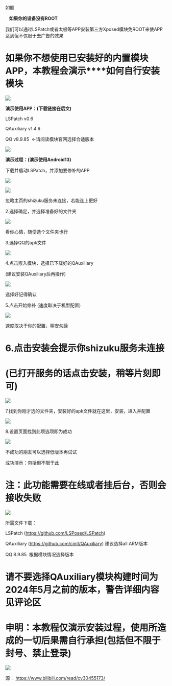 如题

   **如果你的设备没有ROOT**

我们可以通过LSPatch或者太极等APP安装第三方Xposed模块免ROOT来使APP达到但不仅限于去广告的效果

  

**如果你不想使用****已安装好的内置模块APP****，本教程会演示****如何自行安装模块**
==================================================

![](//i0.hdslb.com/bfs/article/02db465212d3c374a43c60fa2625cc1caeaab796.png@progressive.webp)

**演示使用APP：(下载链接在后文)**  

LSPatch v0.6

QAuxiliary v1.4.6   

QQ v8.9.85  ←请阅读模块官网选择合适版本

![](//i0.hdslb.com/bfs/article/4adb9255ada5b97061e610b682b8636764fe50ed.png@progressive.webp)

**演示过程：(演示使用Android13)**  

下载并启动LSPatch，并添加要修补的APP

![](//i0.hdslb.com/bfs/new_dyn/watermark/203b8359d32588940e6d67c1fe8f3fed1753459685.jpg@1256w_784h_!web-article-pic.avif)

![](//i0.hdslb.com/bfs/new_dyn/watermark/0ab7fd16d3186c9be0808e15e215c88c1753459685.jpg@1256w_2656h_!web-article-pic.avif)

忽略主页的shizuku服务未连接，若能连上更好

2.选择确定，并选择准备好的文件夹

![](//i0.hdslb.com/bfs/new_dyn/watermark/e31b496689e290d43ec729867268e4f61753459685.jpg@1256w_874h_!web-article-pic.avif)

看你心情，随便选个文件夹也行

3.选择QQ的apk文件

![](//i0.hdslb.com/bfs/new_dyn/watermark/8b71f319b9352255ddeaacadcd5873a91753459685.jpg@1256w_1152h_!web-article-pic.avif)

4.点击嵌入模块，选择已下载好的QAuxiliary

(建议安装QAuxiliary后再操作)

![](//i0.hdslb.com/bfs/new_dyn/watermark/4a3b45df703484c30eb7bebf04c01e731753459685.jpg@1256w_2614h_!web-article-pic.avif)

选择好记得确认

5.点击开始修补 (速度取决于机型配置)

![](//i0.hdslb.com/bfs/new_dyn/watermark/4c1f2e8c4751c63075dc551c2bdc06641753459685.jpg@1256w_2652h_!web-article-pic.avif)

速度取决于你的配置，稍安勿躁

6.**点击安装会提示你shizuku服务未连接**
==========================

(已打开服务的话点击安装，稍等片刻即可)
====================

![](//i0.hdslb.com/bfs/new_dyn/watermark/9dd6972c693566ba2ae8ff902ea6852a1753459685.jpg@1256w_998h_!web-article-pic.avif)

7.找到你刚才选的文件夹，安装好的apk文件就在这里，安装，进入并配置

![](//i0.hdslb.com/bfs/new_dyn/watermark/c7627ccc11a56fdb14f192f480d1cb7e1753459685.jpg@!web-article-pic.avif)

8.设置页面找到此项选项即为成功

![](//i0.hdslb.com/bfs/new_dyn/watermark/33e651ee4c04b623bfdccb0af575a0531753459685.jpg@1256w_354h_!web-article-pic.avif)

不成功的朋友可以选择低版本再试试

成功演示：包括但不限于此

注：此功能需要在线或者挂后台，否则会接收失败
======================

![](//i0.hdslb.com/bfs/new_dyn/watermark/a01dd968ea6634b3d770e740b01752df1753459685.jpg@1256w_2668h_!web-article-pic.avif)

  

所需文件下载：

LSPatch (https://github.com/LSPosed/LSPatch)

QAuxiliary (https://github.com/cinit/QAuxiliary) 建议选择all ARM版本

QQ 8.9.85  根据模块情况选择版本  

  

  

请不要选择QAuxiliary模块构建时间为2024年5月之前的版本，警告详细内容见评论区
=============================================

  

  

  

**申明：本教程仅演示安装过程，使用所造成的一切后果需自行承担(包括但不限于封号、禁止登录)**
================================================

![](//i0.hdslb.com/bfs/article/4aa545dccf7de8d4a93c2b2b8e3265ac0a26d216.png@progressive.webp)

源： https://www.bilibili.com/read/cv30455173/